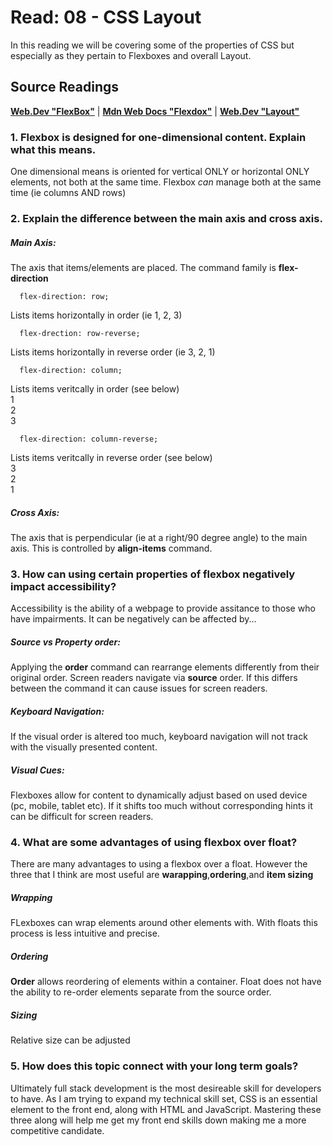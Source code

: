 # Read: 08 - CSS Layout

In this reading we will be covering some of the properties of CSS but especially as they pertain to Flexboxes and overall Layout.

## Source Readings
**[Web.Dev "FlexBox"](https://web.dev/learn/css/flexbox/)** | **[Mdn Web Docs "Flexdox"](https://developer.mozilla.org/en-US/docs/Learn/CSS/CSS_layout/Flexbox)** | **[Web.Dev "Layout"](https://web.dev/learn/css/layout/)**

### 1. Flexbox is designed for one-dimensional content. Explain what this means.
One dimensional means is oriented for vertical ONLY or horizontal ONLY elements, not both at the same time. Flexbox *can* manage both at the same time \(ie columns AND rows\)
### 2. Explain the difference between the main axis and cross axis.
##### Main Axis:
The axis that items/elements are placed. The command family is **flex-direction**
~~~
  flex-direction: row;
~~~
Lists items horizontally in order \(ie 1, 2, 3\)
~~~
  flex-drection: row-reverse;
~~~
Lists items horizontally in reverse order \(ie 3, 2, 1\)
~~~
  flex-direction: column;
~~~
Lists items veritcally in order \(see below\)\
1\
2\
3
~~~
  flex-direction: column-reverse;
~~~
Lists items veritcally in reverse order \(see below\)\
3\
2\
1

##### Cross Axis:
The axis that is perpendicular \(ie at a right/90 degree angle\) to the main axis. This is controlled by **align-items** command.

### 3. How can using certain properties of flexbox negatively impact accessibility?
Accessibility is the ability of a webpage to provide assitance to those who have impairments. It can be negatively can be affected by...
##### Source vs Property order:
Applying the **order** command can rearrange elements differently from their original order. Screen readers navigate via **source** order. If this differs between the command it can cause issues for screen readers.
##### Keyboard Navigation:
If the visual order is altered too much, keyboard navigation will not track with the visually presented content.
##### Visual Cues:
Flexboxes allow for content to dynamically adjust based on used device (pc, mobile, tablet etc). If it shifts too much without corresponding hints it can be difficult for screen readers.
### 4. What are some advantages of using flexbox over float?
There are many advantages to using a flexbox over a float. However the three that I think are most useful are **warapping**,**ordering**,and **item sizing**
##### Wrapping
FLexboxes can wrap elements around other elements with. With floats this process is less intuitive and precise.
##### Ordering
**Order** allows reordering of elements within a container. Float does not have the ability to re-order elements separate from the source order.
##### Sizing
Relative size can be adjusted 

### 5. How does this topic connect with your long term goals?
Ultimately full stack development is the most desireable skill for developers to have. As I am trying to expand my technical skill set, CSS is an essential element to the front end, along with HTML and JavaScript. Mastering these three along will help me get my front end skills down making me a more competitive candidate.
